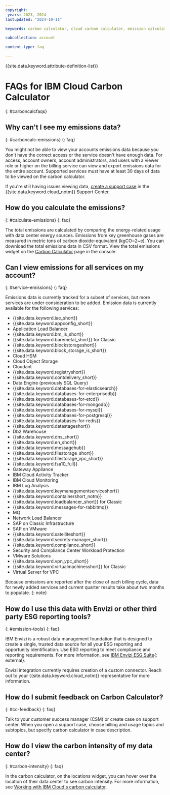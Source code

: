 ```yaml
---
copyright:
 years: 2023, 2024
lastupdated: "2024-10-11"

keywords: carbon calculator, cloud carbon calculator, emission calculator, carbon footprint, sustainability, FAQs

subcollection: account

content-type: faq

---
```


{{site.data.keyword.attribute-definition-list}}

# FAQs for IBM Cloud Carbon Calculator
{: #carboncalcfaqs}

## Why can't I see my emissions data?
{: #carboncalc-emissions}
{: faq}

You might not be able to view your accounts emissions data because you don't have the correct access or the service doesn't have enough data. For access, account owners, account administrators, and users with a viewer role or higher on the billing service can view and export emissions data for the entire account. Supported services must have at least 30 days of data to be viewed on the carbon calculator.



If you're still having issues viewing data, [create a support case](/unifiedsupport/cases/form) in the {{site.data.keyword.cloud_notm}} Support Center.

## How do you calculate the emissions?
{: #calculate-emissions}
{: faq}

The total emissions are calculated by comparing the energy-related usage with data center energy sources. Emissions from key greenhouse gases are measured in metric tons of carbon dioxide-equivalent (kgCO~2~e). You can download the total emissions data in CSV format. View the total emissions widget on the [Carbon Calculator](/billing/carbon-calculator) page in the console.


## Can I view emissions for all services on my account?
{: #service-emissions}
{: faq}

Emissions data is currently tracked for a subset of services, but more services are under consideration to be added. Emission data is currently available for the following services:

* {{site.data.keyword.iae_short}}                               
* {{site.data.keyword.appconfig_short}}                         
* Application Load Balancer                                     
* {{site.data.keyword.bm_is_short}}                             
* {{site.data.keyword.baremetal_short}} for Classic             
* {{site.data.keyword.blockstorageshort}}                       
* {{site.data.keyword.block_storage_is_short}}                  
* Cloud HSM                                                     
* Cloud Object Storage                                          
* Cloudant                                                      
* {{site.data.keyword.registryshort}}                           
* {{site.data.keyword.contdelivery_short}}                      
* Data Engine (previously SQL Query)                            
* {{site.data.keyword.databases-for-elasticsearch}}             
* {{site.data.keyword.databases-for-enterprisedb}}              
* {{site.data.keyword.databases-for-etcd}}                      
* {{site.data.keyword.databases-for-mongodb}}                   
* {{site.data.keyword.databases-for-mysql}}                     
* {{site.data.keyword.databases-for-postgresql}}                
* {{site.data.keyword.databases-for-redis}}                     
* {{site.data.keyword.datastageshort}}                          
* Db2 Warehouse                                                 
* {{site.data.keyword.dns_short}}                               
* {{site.data.keyword.en_short}}                                
* {{site.data.keyword.messagehub}}                              
* {{site.data.keyword.filestorage_short}}                       
* {{site.data.keyword.filestorage_vpc_short}}                   
* {{site.data.keyword.fsa10_full}}                              
* Gateway Appliance                                             
* IBM Cloud Activity Tracker                                    
* IBM Cloud Monitoring                                          
* IBM Log Analysis                                              
* {{site.data.keyword.keymanagementserviceshort}}               
* {{site.data.keyword.containershort_notm}}                     
* {{site.data.keyword.loadbalancer_short}} for Classic          
* {{site.data.keyword.messages-for-rabbitmq}}                   
* MQ                                                            
* Network Load Balancer                                         
* SAP on Classic Infrastructure                                 
* SAP on VMware                                                 
* {{site.data.keyword.satelliteshort}}                          
* {{site.data.keyword.secrets-manager_short}}                   
* {{site.data.keyword.compliance_short}}                        
* Security and Compliance Center Workload Protection            
* VMware Solutions                                              
* {{site.data.keyword.vpn_vpc_short}}                           
* {{site.data.keyword.virtualmachinesshort}} for Classic        
* Virtual Server for VPC                                        

Because emissions are reported after the close of each billing cycle, data for newly added services and current quarter results take about two months to populate.
{: note}

## How do I use this data with Envizi or other third party ESG reporting tools?
{: #emission-tools}
{: faq}

IBM Envizi is a robust data management foundation that is designed to create a single, trusted data source for all your ESG reporting and opportunity identification. Use ESG reporting to meet compliance and reporting requirements. For more information, see [IBM Envizi ESG Suite](https://www.ibm.com/products/envizi){: external}.

Envizi integration currently requires creation of a custom connector. Reach out to your {{site.data.keyword.cloud_notm}} representative for more information.

## How do I submit feedback on Carbon Calculator?
{: #cc-feedback}
{: faq}

Talk to your customer success manager (CSM) or create case on support center. When you open a support case, choose billing and usage topics and subtopics, but specify carbon calculator in case description.



## How do I view the carbon intensity of my data center?
{: #carbon-intensity}
{: faq}

In the carbon calculator, on the locations widget, you can hover over the location of their data center to see carbon intensity. For more information, see [Working with IBM Cloud's carbon calculator](/docs/account?topic=account-what-is-cloud-calc).


